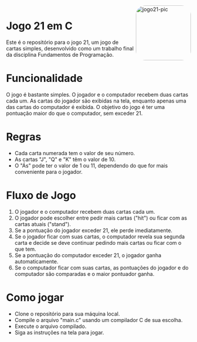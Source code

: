  <img align="right" alt="jogo21-pic" height="150" style="border-radius:25px;" src="https://user-images.githubusercontent.com/96122153/235377285-bea2ca22-d89a-45a0-b1a9-baf1b1d416cc.jpg">
 </div>
 
# Jogo 21 em C

Este é o repositório para o jogo 21, um jogo de cartas simples, desenvolvido como um trabalho final da disciplina Fundamentos de Programação.

# Funcionalidade

O jogo é bastante simples. O jogador e o computador recebem duas cartas cada um. As cartas do jogador são exibidas na tela, enquanto apenas uma das cartas do computador é exibida. O objetivo do jogo é ter uma pontuação maior do que o computador, sem exceder 21.

# Regras

* Cada carta numerada tem o valor de seu número.
* As cartas "J", "Q" e "K" têm o valor de 10.
* O "Ás" pode ter o valor de 1 ou 11, dependendo do que for mais conveniente para o jogador.

# Fluxo de Jogo

1. O jogador e o computador recebem duas cartas cada um.
2. O jogador pode escolher entre pedir mais cartas ("hit") ou ficar com as cartas atuais ("stand").
3. Se a pontuação do jogador exceder 21, ele perde imediatamente.
4. Se o jogador ficar com suas cartas, o computador revela sua segunda carta e decide se deve continuar pedindo mais cartas ou ficar com o que tem.
5. Se a pontuação do computador exceder 21, o jogador ganha automaticamente.
6. Se o computador ficar com suas cartas, as pontuações do jogador e do computador são comparadas e o maior pontuador ganha.

# Como jogar

* Clone o repositório para sua máquina local.
* Compile o arquivo "main.c" usando um compilador C de sua escolha.
* Execute o arquivo compilado.
* Siga as instruções na tela para jogar.

